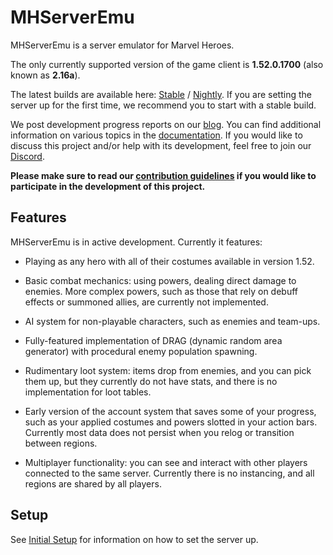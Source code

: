 # MHServerEmu

MHServerEmu is a server emulator for Marvel Heroes.

The only currently supported version of the game client is **1.52.0.1700** (also known as **2.16a**).

The latest builds are available here: [Stable](https://github.com/Crypto137/MHServerEmu/releases/latest) / [Nightly](https://nightly.link/Crypto137/MHServerEmu/workflows/nightly-release-windows-x64/master?preview). If you are setting the server up for the first time, we recommend you to start with a stable build.

We post development progress reports on our [blog](https://crypto137.github.io/MHServerEmu/). You can find additional information on various topics in the [documentation](./docs/Index.md). If you would like to discuss this project and/or help with its development, feel free to join our [Discord](https://discord.gg/hjR8Bj52t3).

**Please make sure to read our [contribution guidelines](./CONTRIBUTING.md) if you would like to participate in the development of this project.**

## Features

MHServerEmu is in active development. Currently it features:

- Playing as any hero with all of their costumes available in version 1.52.

- Basic combat mechanics: using powers, dealing direct damage to enemies. More complex powers, such as those that rely on debuff effects or summoned allies, are currently not implemented.

- AI system for non-playable characters, such as enemies and team-ups.

- Fully-featured implementation of DRAG (dynamic random area generator) with procedural enemy population spawning.

- Rudimentary loot system: items drop from enemies, and you can pick them up, but they currently do not have stats, and there is no implementation for loot tables.

- Early version of the account system that saves some of your progress, such as your applied costumes and powers slotted in your action bars. Currently most data does not persist when you relog or transition between regions.

- Multiplayer functionality: you can see and interact with other players connected to the same server. Currently there is no instancing, and all regions are shared by all players.

## Setup

See [Initial Setup](./docs/Setup/InitialSetup.md) for information on how to set the server up.
